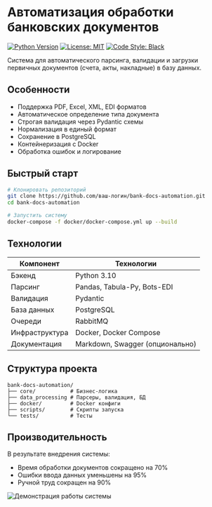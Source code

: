 # Автоматизация обработки банковских документов

[![Python Version](https://img.shields.io/badge/python-3.10%2B-blue)](https://python.org)
[![License: MIT](https://img.shields.io/badge/License-MIT-yellow.svg)](https://opensource.org/licenses/MIT)
[![Code Style: Black](https://img.shields.io/badge/code%20style-black-000000.svg)](https://github.com/psf/black)

Система для автоматического парсинга, валидации и загрузки первичных документов (счета, акты, накладные) в базу данных.

## Особенности

- Поддержка PDF, Excel, XML, EDI форматов
- Автоматическое определение типа документа
- Строгая валидация через Pydantic схемы
- Нормализация в единый формат
- Сохранение в PostgreSQL
- Контейнеризация с Docker
- Обработка ошибок и логирование

## Быстрый старт

```bash
# Клонировать репозиторий
git clone https://github.com/ваш-логин/bank-docs-automation.git
cd bank-docs-automation

# Запустить систему
docker-compose -f docker/docker-compose.yml up --build
```

## Технологии

| Компонент       | Технологии                          |
|-----------------|-------------------------------------|
| Бэкенд         | Python 3.10                         |
| Парсинг        | Pandas, Tabula-Py, Bots-EDI         |
| Валидация      | Pydantic                            |
| База данных    | PostgreSQL                          |
| Очереди        | RabbitMQ                            |
| Инфраструктура | Docker, Docker Compose              |
| Документация   | Markdown, Swagger (опционально)     |

## Структура проекта

```
bank-docs-automation/
├── core/           # Бизнес-логика
├── data_processing # Парсеры, валидация, БД
├── docker/         # Docker конфиги
├── scripts/        # Скрипты запуска
└── tests/          # Тесты
```

## Производительность

В результате внедрения системы:
- Время обработки документов сокращено на 70%
- Ошибки ввода данных уменьшены на 95%
- Ручной труд сокращен на 90%

![Демонстрация работы системы](docs/demo.gif)
